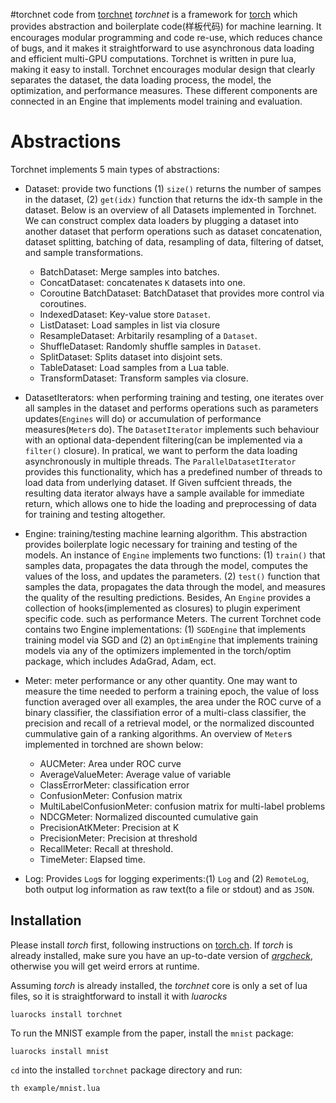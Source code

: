 #torchnet code from [torchnet](https://github.com/torchnet/torchnet)
*torchnet* is a framework for [torch](http://torch.ch) which provides abstraction and boilerplate code(样板代码) for machine learning. It encourages modular programming and code re-use, which reduces chance of bugs, and it makes it straightforward to use asynchronous data loading and efficient multi-GPU computations. Torchnet is written in pure lua, making it easy to install.
Torchnet encourages modular design that clearly separates the dataset, the data loading process, the model, the optimization, and performance measures. These different components are connected in an Engine that implements model training and evaluation.

# Abstractions 
Torchnet implements 5 main types of abstractions:
  - Dataset: provide two functions (1) `size()` returns the number of sampes in the dataset, (2) `get(idx)` function that returns the idx-th sample in the dataset. Below is an overview of all Datasets implemented in Torchnet. We can construct complex data loaders by plugging a dataset into another dataset that perform operations such as dataset concatenation, dataset splitting, batching of data, resampling of data, filtering of datset, and sample transformations.
    - BatchDataset: Merge samples into batches.
    - ConcatDataset: concatenates `K` datasets into one.
    - Coroutine BatchDataset:  BatchDataset that provides more control via coroutines.
    - IndexedDataset: Key-value store `Dataset`.
    - ListDataset: Load samples in list via closure
    - ResampleDataset: Arbitarily resampling of a `Dataset`. 
    - ShuffleDataset: Randomly shuffle samples in  `Dataset`.
    - SplitDataset: Splits dataset into disjoint sets.
    - TableDataset: Load samples from a Lua table.
    - TransformDataset: Transform samples via closure. 

  - DatasetIterators: when performing training and testing, one iterates over all samples in the dataset and performs operations such as parameters updates(`Engines` will do) or accumulation of performance measures(`Meter`s do).  The `DatasetIterator` implements such behaviour with an optional data-dependent filtering(can be implemented via a `filter()` closure). In pratical, we want to perform the data loading asynchronously in multiple threads. The `ParallelDatasetIterator` provides this functionality, which has a predefined number of threads to load data from underlying dataset. If Given suffcient threads, the resulting data iterator always have a sample available for immediate return, which allows one to hide the loading and preprocessing of data for training and testing altogether. 
  - Engine: training/testing machine learning algorithm. This abstraction provides boilerplate logic necessary for training and testing of the models. An instance of `Engine` implements two functions: (1) `train()` that samples data, propagates the data through the model, computes the values of the loss, and updates the parameters. (2) `test()` function that samples the data, propagates the data through the model, and measures the quality of the resulting predictions.  Besides, An `Engine` provides a collection of hooks(implemented as closures)  to plugin experiment specific code. such as performance Meters.  The current Torchnet code contains two Engine implementations: (1) `SGDEngine` that implements training model via SGD and (2) an `OptimEngine` that implements training models via any of the optimizers implemented in the torch/optim package, which includes AdaGrad, Adam, ect. 
  - Meter: meter performance or any other quantity. One may want to measure the time needed to perform a training epoch, the value of loss function averaged over all examples, the area under the ROC curve of a binary classifier, the classifiation error of a multi-class classifier, the precision and recall of a retrieval model, or the normalized discounted cummulative gain of a ranking algorithms. An overview of `Meter`s implemented in torchned are shown below:
      - AUCMeter: Area under ROC curve
      - AverageValueMeter: Average value of variable
      - ClassErrorMeter: classification error 
      - ConfusionMeter: Confusion matrix 
      - MultiLabelConfusionMeter: confusion matrix for multi-label problems 
      - NDCGMeter: Normalized discounted cumulative gain
      - PrecisionAtKMeter: Precision at K
      - PrecisionMeter: Precision at threshold
      - RecallMeter: Recall at threshold.
      - TimeMeter: Elapsed time. 
  - Log: Provides `Log`s for logging experiments:(1) `Log` and (2) `RemoteLog`, both output log information as raw text(to a file or stdout) and as `JSON`.  


## Installation

Please install *torch* first, following instructions on
[torch.ch](http://torch.ch/docs/getting-started.html).  If *torch* is
already installed, make sure you have an up-to-date version of
[*argcheck*](https://github.com/torch/argcheck), otherwise you will get
weird errors at runtime.

Assuming *torch* is already installed, the *torchnet* core is only a set of
lua files, so it is straightforward to install it with *luarocks*
```
luarocks install torchnet
```

To run the MNIST example from the paper, install the `mnist` package:
```
luarocks install mnist
```

`cd` into the installed `torchnet` package directory and run:
```
th example/mnist.lua
```
